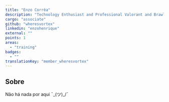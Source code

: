 ```yaml
---
title: "Enzo Corrêa"
description: "Technology Enthusiast and Professional Valorant and Brawl Star Player."
cargo: "associate"
github: "wheresvortex"
linkedin: "enzohenrique"
external: ""
points: 1
areas:
  - "training"
badges:
  - ""
translationKey: "member_wheresvortex"
---
```

## Sobre
Não há nada por aqui ¯\_(ツ)_/¯
